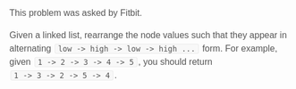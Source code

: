 <p style="margin-top: 0; color: #555; font-size: 16px; line-height: 1.5em; text-align: left; font-family: Arial, 'Helvetica Neue', Helvetica, sans-serif; box-sizing: border-box;">This problem was asked by Fitbit.</p>
<p style="margin-top: 0; color: #555; font-size: 16px; line-height: 1.5em; text-align: left; font-family: Arial, 'Helvetica Neue', Helvetica, sans-serif; box-sizing: border-box;">Given a linked list, rearrange the node values such that they appear in alternating <code style="font-family: monospace; margin: 0 2px; padding: 0 5px; white-space: nowrap; border: 1px solid #eaeaea; background-color: #f8f8f8; border-radius: 3px;">low -&gt; high -&gt; low -&gt; high ...</code> form. For example, given <code style="font-family: monospace; margin: 0 2px; padding: 0 5px; white-space: nowrap; border: 1px solid #eaeaea; background-color: #f8f8f8; border-radius: 3px;">1 -&gt; 2 -&gt; 3 -&gt; 4 -&gt; 5</code>, you should return <code style="font-family: monospace; margin: 0 2px; padding: 0 5px; white-space: nowrap; border: 1px solid #eaeaea; background-color: #f8f8f8; border-radius: 3px;">1 -&gt; 3 -&gt; 2 -&gt; 5 -&gt; 4</code>.</p>
